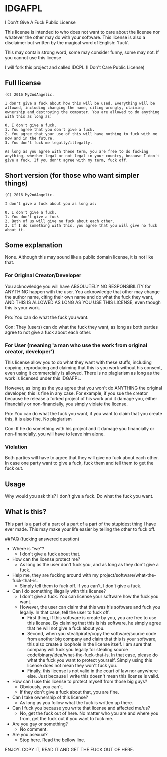 # IDGAFPL
I Don't Give A Fuck Public License

This license is intended to who does not want to care about the license nor whatever the other may do with your software. This license is also a disclaimer but written by the magical word of English: 'fuck'.

This may contain strong word, some may consider funny, some may not. If you cannot use this license

I will fork this project and called IDCPL (I Don't Care Public License)

## Full license
```
(C) 2016 My2ndAngelic.

I don't give a fuck about how this will be used. Everything will be allowed, including changing the name, citing wrongly, claiming ownership and destroying the computer. You are allowed to do anything with this as long as:

0. I don't give a fuck.
1. You agree that you don't give a fuck.
2. You agree that your use of this will have nothing to fuck with me now and in the future.
3. You don't fuck me legally/illegally.

As long as you agree with these term, you are free to do fucking anything, whether legal or not legal in your country, because I don't give a fuck. If you don't agree with my term, fuck off.
```

## Short version (for those who want simpler things)
```
(C) 2016 My2ndAngelic.

I don't give a fuck about you as long as:

0. I don't give a fuck.
1. You don't give a fuck
2. Both of us will give no fuck about each other.
3. If I do something with this, you agree that you will give no fuck about it.
```

## Some explanation
None. Although this may sound like a public domain license, it is not like that.

### For Original Creator/Developer
You acknowledge you will have ABSOLUTELY NO RESPONSIBILITY for ANYTHING happen with the user. You acknowledge that other may change the author name, citing their own name and do what the fuck they want, AND THIS IS ALLOWED AS LONG AS YOU USE THIS LICENSE, even though this is your work.

Pro: You can do what the fuck you want.

Con: They (users) can do what the fuck they want, as long as both parties agree to not give a fuck about each other.

### For User (meaning 'a man who use the work from original creator, developer')
This license allow you to do what they want with these stuffs, including copying, reproducing and claiming that this is you work without his consent, even using it commercially is allowed. There is no plagiarism as long as the work is licensed under this IDGAFPL.

However, as long as the you agree that you won't do ANYTHING the original developer, this is fine in any case. For example, if you sue the creator because he release a forked project of his work and it damage you, either financially or non-financially, you simply violate the license.

Pro: You can do what the fuck you want, if you want to claim that you create this, it is also fine. No plagiarism

Con: If he do something with his project and it damage you financially or non-financially, you will have to leave him alone.

### Violation
Both parties will have to agree that they will give no fuck about each other. In case one party want to give a fuck, fuck them and tell them to get the fuck out.

## Usage
Why would you ask this? I don't give a fuck. Do what the fuck you want.

## What is this?
This part is a part of a part of a part of a part of the stupidest thing I have ever made. This may make your life easier by telling the other to fuck off.

##FAQ (fucking answered question)
- Where is "we"?
  - I don't give a fuck about that.
- How can the license protect me?
  - As long as the user don't fuck you, and as long as they don't give a fuck.
- Help me, they are fucking around with my project/software/what-the-fuck-that-is.
  - Simply tell them to fuck off. If you can't, I don't give a fuck.
- Can I do something illegally with this license?
  - I don't give a fuck. You can license your software how the fuck you want.
  - However, the user can claim that this was his software and fuck you legally. In that case, tell the user to fuck off.
    - First thing, if this software is create by you, you are free to use this license. By claiming that this is his software, he simply agree that he will not give a fuck about you.
    - Second, when you steal/pirate/copy the software/source code from another big company and claim that this is your software, this also create a loophole in the license itself. I am sure that company will fuck you legally for stealing source code/binary/idea/what-the-fuck-that-is. In that case, please do what the fuck you want to protect yourself. Simply using this license does not mean they won't fuck you.
    - Finally, this license is not valid in the court of law nor anywhere else. Just because I write this doesn't mean this license is valid.
- How can I use this license to protect myself from those big guys?
  - Obviously, you can't.
  - If they don't give a fuck about that, you are fine.
- Can I take ownership of this license?
  - As long as you follow what the fuck is written up there.
- Can I fuck you because you write that license and affected me/us?
  - No, get the fuck out of here. No matter who you are and where you from, get the fuck out if you want to fuck me.
- Are you gay or something?
  - No comment.
- Are you asexual?
    - Stop here. Read the bellow line.

ENJOY. COPY IT, READ IT AND GET THE FUCK OUT OF HERE.
